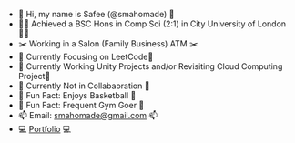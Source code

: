 - 👋 Hi, my name is Safee (@smahomade) 👋
- 👨‍🎓 Achieved a BSC Hons in Comp Sci (2:1) in City University of London 👨‍🎓
- :scissors: Working in a Salon (Family Business) ATM :scissors:
- 🌱 Currently Focusing on LeetCode🌱
- 🔭 Currently Working Unity Projects and/or Revisiting Cloud Computing Project🔭
- 👯 Currently Not in Collabaoration 👯
- 🏀 Fun Fact: Enjoys Basketball 🏀
- 🏃 Fun Fact: Frequent Gym Goer 🏃
- 📫 Email: smahomade@gmail.com 📫
-  💻 <a href="https://smahomade.github.io">Portfolio</a> 💻




<!--
**smahomade/smahomade** is a ✨ _special_ ✨ repository because its `README.md` (this file) appears on your GitHub profile.

Here are some ideas to get you started:

- 🔭 I’m currently working on ...
- 🌱 I’m currently learning ...
- 👯 I’m looking to collaborate on ...
- 🤔 I’m looking for help with ...
- 💬 Ask me about ...
- 📫 How to reach me: ...
- 😄 Pronouns: ...
- ⚡ Fun fact: ...
-->
